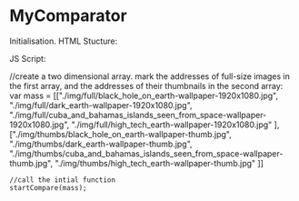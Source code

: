 # MyComparator
Initialisation.
HTML Stucture:
<div class="mygalery"></div>
<script type="text/javascript" src="./comparator.js"></script>
JS Script:

//create a two dimensional array. mark the addresses of full-size images in the first array, and the addresses of their thumbnails in the second array:
var mass = [["./img/full/black_hole_on_earth-wallpaper-1920x1080.jpg",
        "./img/full/dark_earth-wallpaper-1920x1080.jpg",
        "./img/full/cuba_and_bahamas_islands_seen_from_space-wallpaper-1920x1080.jpg",
        "./img/full/high_tech_earth-wallpaper-1920x1080.jpg"
    ],
        ["./img/thumbs/black_hole_on_earth-wallpaper-thumb.jpg",
        "./img/thumbs/dark_earth-wallpaper-thumb.jpg",
        "./img/thumbs/cuba_and_bahamas_islands_seen_from_space-wallpaper-thumb.jpg",
        "./img/thumbs/high_tech_earth-wallpaper-thumb.jpg"
    ]]
    
    //call the intial function
    startCompare(mass);
